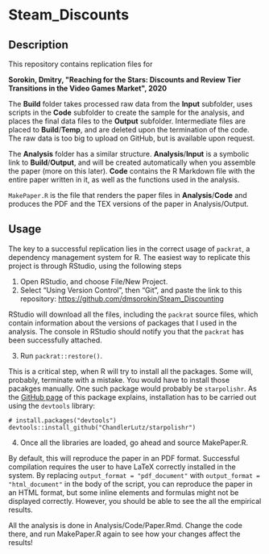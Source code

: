 # Steam_Discounts

## Description
This repository contains replication files for 

**Sorokin, Dmitry, "Reaching for the Stars: Discounts and Review Tier Transitions in the Video Games Market", 2020**

The **Build** folder takes processed raw data from the **Input** subfolder, uses scripts in the **Code** subfolder to create the sample for the analysis, and places the final data files to the **Output** subfolder. Intermediate files are placed to **Build**/**Temp**, and are deleted upon the termination of the code. The raw data is too big to upload on GitHub, but is available upon request.

The **Analysis** folder has a similar structure. **Analysis**/**Input** is a symbolic link to **Build**/**Output**, and will be created automatically when you assemble the paper (more on this later). **Code** contains the R Markdown file with the entire paper written in it, as well as the functions used in the analysis.

``MakePaper.R`` is the file that renders the paper files in **Analysis**/**Code** and produces the PDF and the TEX versions of the paper in Analysis/Output.

## Usage

The key to a successful replication lies in the correct usage of `packrat`, a dependency management system for R. The easiest way to replicate this project is through RStudio, using the following steps

1. Open RStudio, and choose File/New Project. 
2. Select “Using Version Control”, then “Git”, and paste the link to this repository: https://github.com/dmsorokin/Steam_Discounting 

RStudio will download all the files, including the `packrat` source files, which contain information about the versions of packages that I used in the analysis. The console in RStudio should notify you that the `packrat` has been successfully attached.

3. Run `packrat::restore()`.

This is a critical step, when R will try to install all the packages. Some will, probably, terminate with a mistake. You would have to install those pacakges manually. One such package would probably be `starpolishr`. As the [GitHub page](https://github.com/ChandlerLutz/starpolishr) of this package explains, installation has to be carried out using the `devtools` library:
```
# install.packages("devtools")
devtools::install_github("ChandlerLutz/starpolishr")
```

4. Once all the libraries are loaded, go ahead and source MakePaper.R. 

By default, this will reproduce the paper in an PDF format. Successful compilation requires the user to have LaTeX correctly installed in the system. By replacing `output_format = "pdf_document"`  with `output_format = "html_document"` in the body of the script, you can reproduce the paper in an HTML format, but some inline elements and formulas might not be displayed correctly. However, you should be able to see the all the empirical results.

All the analysis is done in Analysis/Code/Paper.Rmd. Change the code there, and run MakePaper.R again to see how your changes affect the results!
